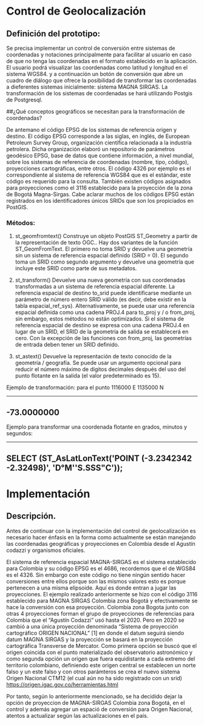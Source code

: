 # Control de Geolocalización

## Definición del prototipo:
Se precisa implementar un control de conversión entre sistemas de coordenadas y notaciones principalmente para facilitar al usuario en caso de que no tenga las coordenadas en el formato establecido en la aplicación. El usuario podrá visualizar las coordenadas como latitud y longitud en el sistema WGS84. y a continuación un botón  de conversión que abre un cuadro de diálogo que ofrece la posibilidad de transformar las coordenadas a dieferentes sistemas inicialmente: sistema MAGNA SIRGAS. La transformación de los sistemas de coordenadas se hará utilizando Postgis de Postgresql.

##¿Qué conceptos geográficos se necesitan para la transformación de coordenadas?

De antemano el código EPSG de los sistemas de referencia origen y destino. 
El código EPSG corresponde a las siglas, en inglés, de European Petroleum Survey Group, organización científica relacionada a la industria petrolera. Dicha organización elaboró un repositorio de parámetros geodésico EPSG, base de datos que contiene información, a nivel mundial, sobre los sistemas de referencia de coordenadas (nombre, tipo, código), proyecciones cartográficas, entre otros.
El código 4326 por ejemplo es el correspondiente al sistema de referencia WGS84 que es el estándar, este código es requerido para la consulta. También existen códigos asignados para proyecciones como el 3116 establecido para la proyección de la zona de Bogotá Magna-Sirgas.
Cabe aclarar muchos de los códigos EPSG están registrados en los
identificadores únicos SRIDs que son los propiciados en PostGIS.

### Métodos:
1) st_geomfromtext()
Construye un objeto PostGIS ST_Geometry a partir de la representación de texto OGC..
Hay dos variantes de la función ST_GeomFromText. El primero no toma SRID y devuelve una geometría sin un sistema de referencia espacial definido (SRID = 0). El segundo toma un SRID como segundo argumento y devuelve una geometría que incluye este SRID como parte de sus metadatos.

2) st_transform()
Devuelve una nueva geometría con sus coordenadas transformadas a un sistema de referencia espacial diferente. La referencia espacial de destino to_srid puede identificarse mediante un parámetro de número entero SRID válido (es decir, debe existir en la tabla espacial_ref_sys). Alternativamente, se puede usar una referencia espacial definida como una cadena PROJ.4 para to_proj y / o from_proj, sin embargo, estos métodos no están optimizados. Si el sistema de referencia espacial de destino se expresa con una cadena PROJ.4 en lugar de un SRID, el SRID de la geometría de salida se establecerá en cero. Con la excepción de las funciones con from_proj, las geometrías de entrada deben tener un SRID definido.

3) st_astext()
Devuelve la representación de texto conocido de la geometría / geografía. Se puede usar un argumento opcional para reducir el número máximo de dígitos decimales después del uso del punto flotante en la salida (el valor predeterminado es 15).

Ejemplo de transformación: para el punto 
1116000 E
1135000 N

----------------------
-73.0000000
----------------------
 
Ejemplo para transformar una coordenada flotante en grados, minutos y segundos:
 
----------------------
SELECT (ST_AsLatLonText('POINT (-3.2342342 -2.32498)', 'D°M''S.SSS"C'));
-------------------------

# Implementación

## Descripción.
Antes de continuar con la implementación del control de geolocalización es necesario hacer énfasis en la forma como actualmente se están manejando las coordenadas geográficas y proyecciones en Colombia desde el Agustín codazzi y organismos oficiales. 

El sistema de referencia espacial MAGNA-SIRGAS es el sistema establecido para Colombia y su código EPSG es el 4686, recordemos que el de WGS84 es el 4326. Sin embargo con este código no tiene ningún sentido hacer conversiones entre ellos porque son las mismos valores esto es porque pertenecen a una misma elipsoide. Aquí es donde entran a jugar las proyecciones. El ejemplo realizado anteriormente se hizo con el código 3116 establecido para MAGNA SIRGAS Colombia zona Bogotá y efectivamente se hace la conversión con esa proyección. Colombia zona Bogota junto con otras 4 proyecciones forman el grupo de proyecciones de referencias para Colombia que el “Agustín Codazzi” usó hasta el 2020. Pero en 2020 se cambió a una única proyección denominada “Sistema de proyección cartográfico ORIGEN NACIONAL” [1] en donde el datum seguirá siendo datum MAGNA SIRGAS y la proyección se basará en la proyección cartográfica Transverse de Mercator. Como primera opción se buscó que el origen coincida con el punto materializado del observatorio astronómico y como segunda opción un origen que fuera equidistante a cada extremo del territorio colombiano, definiendo este origen central se establecen un norte falso y un este falso y con otros parámteros se crea el nuevo sistema Origen Nacional CTM12 (el cual aún no ha sido registrado con un srid)
https://origen.igac.gov.co/herramientas.html

Por tanto, según lo anteriormente mencionado, se ha decidido dejar la opción de proyeccion de MAGNA-SIRGAS Colombia zona Bogotá, en el control y además agregar un espació de conversión para Origen Nacional, atentos a actualizar según las actualizaciones en el país.

